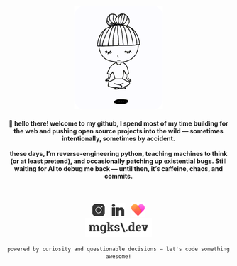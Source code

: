 <p align="center">
  <a href="https://github.com/mgks/zen"><img width="200" src="https://github.com/mgks/mgks/blob/main/res/zen.gif" title="zen by @qtqr8r" ref="Zen by QTQR8R - http://www.ivyiby.com/zen"></a>
</p>
<h4 align="center">
  👋 hello there! welcome to my github, I spend most of my time building for the web and pushing open source projects into the wild — sometimes intentionally, sometimes by accident.</code>
  <br/><br/>
  these days, I’m reverse-engineering python, teaching machines to think (or at least pretend), and occasionally patching up existential bugs. Still waiting for AI to debug me back — until then, it’s caffeine, chaos, and commits.</code>
  </h4>
<br />
<p align="center"><!-- &nbsp; <a href="https://mgks.dev" title="Blog: mgks.dev"><img title="zen by @qtqr8r" width="32" src="https://mgks.dev/assets/icons/mgks.dev-logo-192.png" /></a>&nbsp; --><a href="https://www.instagram.com/_enigmazi" title="Instagram"><img width="32" src="https://raw.githubusercontent.com/mgks/mgks/refs/heads/main/res/icons/instagram-24.svg" /></a> &nbsp; <a href="https://www.linkedin.com/in/mgks/" title="LinkedIn"><img width="32" src="https://raw.githubusercontent.com/mgks/mgks/refs/heads/main/res/icons/linkedin-24.svg" /></a> &nbsp; <a href="https://github.com/sponsors/mgks" title="Be my Patron"><img width="34" src="https://raw.githubusercontent.com/mgks/mgks/refs/heads/main/res/icons/heart-24.png"></a><br /><a href="https://mgks.dev" title="blog: open source, problem solving and some trash talk"><img width="150" src="https://raw.githubusercontent.com/mgks/mgks/refs/heads/main/res/icons/mgks-web-title.svg" /></a></p>

<!--<h4 align="center">sponsors</h4><p align="center"></p>-->

<p align="center"><code>powered by curiosity and questionable decisions — let's code something awesome!</code></p>
